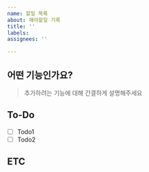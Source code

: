 ```yaml
---
name: 할일 목록
about: 해야할일 기록
title: ''
labels: 
assignees: ''

---
```


## 어떤 기능인가요?

> 추가하려는 기능에 대해 간결하게 설명해주세요

## To-Do
- [ ] Todo1
- [ ] Todo2

## ETC
